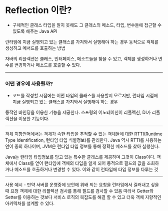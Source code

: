# Reflection 이란?

- 구체적인 클래스 타입을 알지 못해도 그 클래스의 메소드, 타입, 변수들에 접근할 수 있도록 해주는 Java API

런타임에 지금 실행되고 있는 클래스를 가져와서 실행해야 하는 경우
동적으로 객체를 생성하고 메서드를 호출하는 방법

자바의 리플렉션은 클래스, 인터페이스, 메소드들을 찾을 수 있고, 객체를 생성하거나 변수를 변경하거나 메소드를 호출할 수 있다.

---

### 어떤 경우에 사용될까?

- 코드를 작성할 시점에는 어떤 타입의 클래스를 사용할지 모르지만, 런타임 시점에
지금 실행되고 있는 클래스를 가져와서 실행해야 하는 경우

동적인 바인딩을 이용한 기능을 제공한다.
스프링의 어노테이션이 리플렉션, DI가 리플렉션을 이용한 기능이다.

---

객체 지향언어에서는 객체가 속한 타입을 추적할 수 있는 객체들에 대한 
RTTI(Runtime Type Identification, 런타임 타입 식별정보)를 관리한다.
Java 역시 RTTI를 사용하는 언어 중의 하나이며, JVM은 런타임 타입 정보를 통해
정확한 메소드를 찾아 실행한다.

Java는 런타임 타입정보를 담고 있는 특수한 클래스를 제공하며 그것이 Class이다.
객체에서 Class를 얻어 런타임에 객체의 타입을 알게 되어 동적으로 필드의 값을 조회하거나 메소드를 호출하거나 변경할 수 있다. 이와 같이 런타임에 타입 정보를 
다루는 것

---

사용 예시 - 만약 서버를 운영중에 보안에 위배 되는 요청을 런타임에서 걸러내고 싶을 때 요청 객체에 대한 리플렉션 검사를 통해 필드를 검사할 수 있음
따라서 Getter와 Setter를 이용하는 것보다 서비스 로직의 복잡도를 해결 할 수 있고
더욱 객체 지향적인 아키텍처를 설계할 수 있다.
